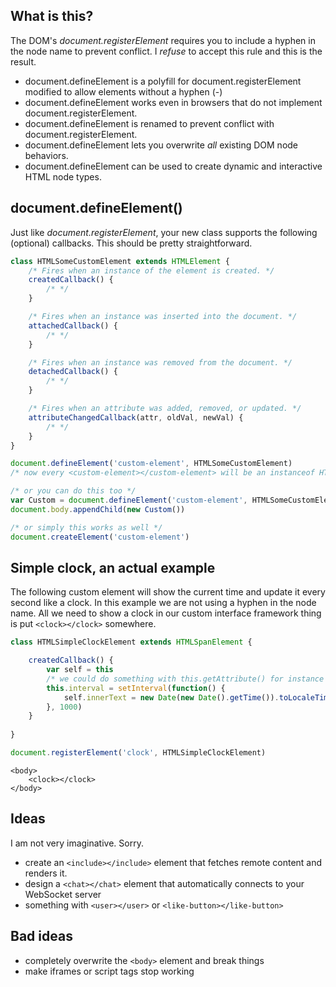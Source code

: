 ## What is this?
The DOM's _document.registerElement_ requires you to include a hyphen in the node name to prevent conflict. I *refuse* to accept this rule and this is the result.

* document.defineElement is a polyfill for document.registerElement modified to allow elements without a hyphen (-) 
* document.defineElement works even in browsers that do not implement document.registerElement.
* document.defineElement is renamed to prevent conflict with document.registerElement.
* document.defineElement lets you overwrite *all* existing DOM node behaviors. 
* document.defineElement can be used to create dynamic and interactive HTML node types.

## document.defineElement()
Just like _document.registerElement_, your new class supports the following (optional) callbacks. This should be pretty straightforward.

```js 
class HTMLSomeCustomElement extends HTMLElement {
	/* Fires when an instance of the element is created. */
    createdCallback() {
    	/* */
    }

    /* Fires when an instance was inserted into the document. */
    attachedCallback() {
        /* */
    }

    /* Fires when an instance was removed from the document. */
    detachedCallback() {
    	/* */
    }

    /* Fires when an attribute was added, removed, or updated. */
    attributeChangedCallback(attr, oldVal, newVal) {
    	/* */
    }
}

document.defineElement('custom-element', HTMLSomeCustomElement) 
/* now every <custom-element></custom-element> will be an instanceof HTMLSomeCustomElement */
```

```js
/* or you can do this too */
var Custom = document.defineElement('custom-element', HTMLSomeCustomElement)
document.body.appendChild(new Custom())
``` 

```js
/* or simply this works as well */
document.createElement('custom-element')
``` 

## Simple clock, an actual example
The following custom element will show the current time and update it every second like a clock. In this example we are not using a hyphen in the node name. All we need to show a clock in our custom interface framework thing is put ``` <clock></clock> ``` somewhere.

```js
class HTMLSimpleClockElement extends HTMLSpanElement {

	createdCallback() {
   		var self = this
        /* we could do something with this.getAttribute() for instance set interval */
        this.interval = setInterval(function() {
        	self.innerText = new Date(new Date().getTime()).toLocaleTimeString()
        }, 1000)
	}
    
}

document.registerElement('clock', HTMLSimpleClockElement)
``` 

```markup
<body>
	<clock></clock>
</body>
``` 

## Ideas
I am not very imaginative. Sorry.

* create an ``` <include></include> ``` element that fetches remote content and renders it.
* design a ``` <chat></chat> ``` element that automatically connects to your WebSocket server
* something with ``` <user></user> ``` or ``` <like-button></like-button> ``` 

## Bad ideas

* completely overwrite the ``` <body> ``` element and break things
* make iframes or script tags stop working

